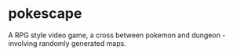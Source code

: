 # pokescape
A RPG style video game, a cross between pokemon and dungeon - involving randomly generated maps.
